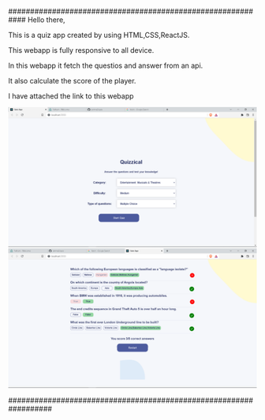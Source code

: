 ############################################################
Hello there,

This is a quiz app created by using HTML,CSS,ReactJS.

This webapp is fully responsive to all device.

In this webapp it fetch the questios and answer from an api.

It also calculate the score of the player.

I have attached the link to this webapp




![screenshot](project-demo1.png)
![screenshot](project-demo2.png)



##################################################################
